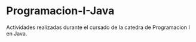 # Programacion-I-Java
Actividades realizadas durante el cursado de la catedra de Programacion I en Java.
